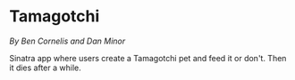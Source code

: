 Tamagotchi
==========

*By Ben Cornelis and Dan Minor*

Sinatra app where users create a Tamagotchi pet and feed it or don't. Then it dies after a while.
